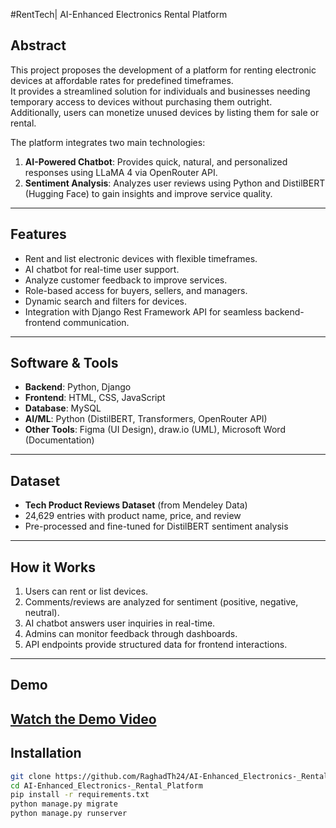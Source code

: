 #RentTech| AI-Enhanced Electronics Rental Platform 

## Abstract
This project proposes the development of a platform for renting electronic devices at affordable rates for predefined timeframes.  
It provides a streamlined solution for individuals and businesses needing temporary access to devices without purchasing them outright.  
Additionally, users can monetize unused devices by listing them for sale or rental.  

The platform integrates two main technologies:  
1. **AI-Powered Chatbot**: Provides quick, natural, and personalized responses using LLaMA 4 via OpenRouter API.  
2. **Sentiment Analysis**: Analyzes user reviews using Python and DistilBERT (Hugging Face) to gain insights and improve service quality.  

---

## Features
- Rent and list electronic devices with flexible timeframes.  
- AI chatbot for real-time user support.  
- Analyze customer feedback to improve services.  
- Role-based access for buyers, sellers, and managers.  
- Dynamic search and filters for devices.  
- Integration with Django Rest Framework API for seamless backend-frontend communication.  

---

## Software & Tools
- **Backend**: Python, Django  
- **Frontend**: HTML, CSS, JavaScript  
- **Database**: MySQL  
- **AI/ML**: Python (DistilBERT, Transformers, OpenRouter API)  
- **Other Tools**: Figma (UI Design), draw.io (UML), Microsoft Word (Documentation)

---

## Dataset
- **Tech Product Reviews Dataset** (from Mendeley Data)  
- 24,629 entries with product name, price, and review  
- Pre-processed and fine-tuned for DistilBERT sentiment analysis  

---

## How it Works
1. Users can rent or list devices.  
2. Comments/reviews are analyzed for sentiment (positive, negative, neutral).  
3. AI chatbot answers user inquiries in real-time.  
4. Admins can monitor feedback through dashboards.  
5. API endpoints provide structured data for frontend interactions.  

---

## Demo
[Watch the Demo Video](https://drive.google.com/file/d/1hxtEmmhAA9Wdm4ghyBhr8FFAmOMI5a-B/view?usp=sharing)  
---

## Installation
```bash
git clone https://github.com/RaghadTh24/AI-Enhanced_Electronics-_Rental_Platform.git
cd AI-Enhanced_Electronics-_Rental_Platform
pip install -r requirements.txt
python manage.py migrate
python manage.py runserver


